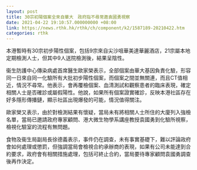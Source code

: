 ```yaml
---
layout: post
title: 30宗初陽個案全來自華大　政府指不尋常邀袁國勇視察
date: 2021-04-22 19:10:57.000000000 +08:00
link: https://news.rthk.hk/rthk/ch/component/k2/1587189-20210422.htm
categories: rthk
---
```


本港暫時有30宗初步陽性個案，包括9宗來自尖沙咀華美達華麗酒店，21宗屬本地定期檢測人士，但其中9人送院檢測後，結果呈陰性。

衞生防護中心傳染病處首席醫生歐家榮表示，全部個案由華大基因負責化驗，形容同一日來自同一化驗所有大批初步陽性個案，而個案之間並無關連，而且CT值相近，情況不尋常。他表示，會再覆檢個案、血清測試和觀察患者的臨床表現，確定相關人士是否確診或屬假陽性。他說，如果所有個案證實確診，反映本港社區存在好多隱形傳播鏈，顯示社區出現爆發的可能，情況值得關注。

歐家榮又表示，由於對檢測結果有懷疑，當局未有將相關人士所住的大廈列入強檢名單，當局已邀請政府專家顧問、港大微生物學系講座教授袁國勇到化驗所視察，檢視化驗室的流程有無問題。

食物及衞生局副局長徐德義表示，事件仍在調查，未有事實基礎下，難以評論政府會如何處理或懲罰，但強調當局會檢視合約承辦商的表現，如果有公司未能達到合約要求，政府會有相關措施處理，包括可終止合約，當局要待專家顧問袁國勇調查後再作決定。
